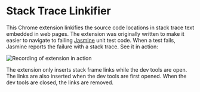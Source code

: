 # Stack Trace Linkifier 

This Chrome extension linkifies the source code locations in stack trace text
embedded in web pages. The extension was originally written to make it easier to
navigate to failing [Jasmine](https://jasmine.github.io/) unit test code. When
a test fails, Jasmine reports the failure with a stack trace. See it in action:

![Recording of extension in action](https://github.com/lewistg/stack-trace-links/raw/master/readme-imgs/recording.gif)

The extension only inserts stack frame links while the dev tools are open. The
links are also inserted when the dev tools are first opened. When the dev tools
are closed, the links are removed.
